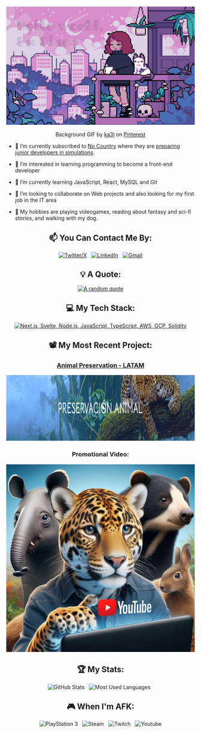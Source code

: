<div align="center">

[![Hello World, I'm Diana!](assets/no%20adventure%20here_%20.gif)](https://github.com/Natsumychan)

Background GIF by [ka3l](https://co.pinterest.com/pin/578571883394447043/) on [Pinterest](https://www.pinterest.com/)

</div>

- 🔭 I’m currently subscribed to [No Country](https://www.nocountry.tech/) where they are [preparing junior developers in simulations](https://discord.gg/5MTzmsNXvx).

- 👀 I’m interested in learning programming to become a front-end developer
- 🌱 I’m currently learning JavaScript, React, MySQL and Git
- :handshake: I’m looking to collaborate on Web projects and also looking for my first job in the IT area
- :space_invader: My hobbies are playing videogames, reading about fantasy and sci-fi stories, and walking with my dog.

<div align="center">

## 📫 You Can Contact Me By:

[![Twitter/X](https://skillicons.dev/icons?i=twitter)](https://twitter.com/dianaczapata1) &nbsp;
[![LinkedIn](https://skillicons.dev/icons?i=linkedin)](https://www.linkedin.com/in/diana-casta%C3%B1o-zapata-aba84284) &nbsp;
[![Gmail](https://skillicons.dev/icons?i=gmail)](mailto:dianaczapata@gmail.com?subject=Hello%20Diana,%20From%20Github)

## 💡 A Quote:

[![A random quote](https://quotes-github-readme.vercel.app/api?type=horizontal&theme=dark)](https://github.com/piyushsuthar/github-readme-quotes)

## 💻 My Tech Stack:

[![Next.js, Svelte, Node.js, JavaScript, TypeScript, AWS, GCP, Solidity](https://skillicons.dev/icons?i=html,css,js,react,git,figma,tailwind)](https://skillicons.dev)

## 📽️ My Most Recent Project:

### <a href='https://github.com/No-Country/c15-57-ft-react-agregarback'> Animal Preservation - LATAM </a>

<a href='https://c15-57-ft-react-agregarback.vercel.app/'>
    <img height=175 src='https://raw.githubusercontent.com/FabioDrizZt/FabioDrizZt/main/BannerPA.png' alt='Promotional Image'/>
</a>

### Promotional Video:

<a href='https://www.youtube.com/watch?v=LI2rAvHT0Tk'>
    <img height=500 width=700 src='https://raw.githubusercontent.com/FabioDrizZt/FabioDrizZt/main/youtube.jpg' alt='promotional video'/>
</a>

## 🏆 My Stats:

<p>
    <img height=175 alt="GitHub Stats" src="https://github-readme-stats.vercel.app/api?username=Natsumychan&show_icons=true&count_private=true&theme=dark" />&nbsp;&nbsp;
    <img height=175 alt="Most Used Languages" src="https://github-readme-stats.vercel.app/api/top-langs/?username=Natsumychan&layout=compact&theme=dark" />&nbsp;&nbsp;
</p>

## 🎮 When I'm AFK:

![PlayStation 3](https://img.shields.io/badge/PlayStation-003791?style=for-the-badge&logo=playstation&logoColor=white) &nbsp;
![Steam](https://img.shields.io/badge/steam-%23000000.svg?style=for-the-badge&logo=steam&logoColor=white) &nbsp;
![Twitch](https://img.shields.io/badge/Twitch-9146FF?style=for-the-badge&logo=twitch&logoColor=white) &nbsp;
![Youtube](https://img.shields.io/badge/YouTube-FF0000?style=for-the-badge&logo=youtube&logoColor=white)

</div>
